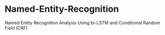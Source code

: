 # Named-Entity-Recognition
Named Entity Recognition Analysis Using bi-LSTM and Conditional Random Field (CRF)
